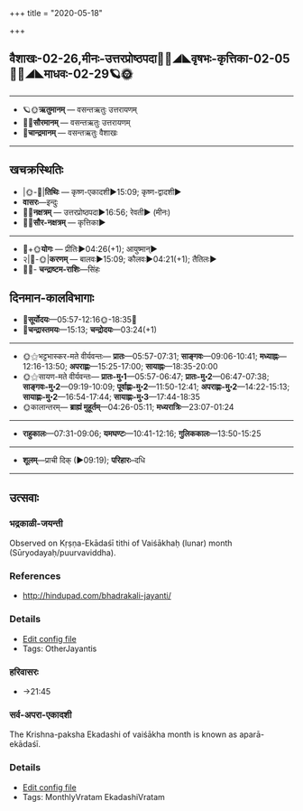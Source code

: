 +++
title = "2020-05-18"

+++
## वैशाखः-02-26,मीनः-उत्तरप्रोष्ठपदा🌛🌌◢◣वृषभः-कृत्तिका-02-05🌌🌞◢◣माधवः-02-29🪐🌞
___________________
- 🪐🌞**ऋतुमानम्** — वसन्तऋतुः उत्तरायणम्
- 🌌🌞**सौरमानम्** — वसन्तऋतुः उत्तरायणम्
- 🌛**चान्द्रमानम्** — वसन्तऋतुः वैशाखः
___________________


## खचक्रस्थितिः
- |🌞-🌛|**तिथिः** — कृष्ण-एकादशी►15:09; कृष्ण-द्वादशी►  
- **वासरः**—इन्दुः  
- 🌌🌛**नक्षत्रम्** — उत्तरप्रोष्ठपदा►16:56; रेवती► (मीनः)  
- 🌌🌞**सौर-नक्षत्रम्** — कृत्तिका►  
___________________
- 🌛+🌞**योगः** — प्रीतिः►04:26(+1); आयुष्मान्►  
- २|🌛-🌞|**करणम्** — बालवः►15:09; कौलवः►04:21(+1); तैतिलः►  
- 🌌🌛- **चन्द्राष्टम-राशिः**—सिंहः  


## दिनमान-कालविभागाः
- 🌅**सूर्योदयः**—05:57-12:16🌞️-18:35🌇  
- 🌛**चन्द्रास्तमयः**—15:13; **चन्द्रोदयः**—03:24(+1)  
___________________
- 🌞⚝भट्टभास्कर-मते वीर्यवन्तः— **प्रातः**—05:57-07:31; **साङ्गवः**—09:06-10:41; **मध्याह्नः**—12:16-13:50; **अपराह्णः**—15:25-17:00; **सायाह्नः**—18:35-20:00  
- 🌞⚝सायण-मते वीर्यवन्तः— **प्रातः-मु॰1**—05:57-06:47; **प्रातः-मु॰2**—06:47-07:38; **साङ्गवः-मु॰2**—09:19-10:09; **पूर्वाह्णः-मु॰2**—11:50-12:41; **अपराह्णः-मु॰2**—14:22-15:13; **सायाह्णः-मु॰2**—16:54-17:44; **सायाह्णः-मु॰3**—17:44-18:35  
- 🌞कालान्तरम्— **ब्राह्मं मुहूर्तम्**—04:26-05:11; **मध्यरात्रिः**—23:07-01:24  
___________________
- **राहुकालः**—07:31-09:06; **यमघण्टः**—10:41-12:16; **गुलिककालः**—13:50-15:25  
___________________
- **शूलम्**—प्राची दिक् (►09:19); **परिहारः**–दधि  
___________________

## उत्सवाः
### भद्रकाळी-जयन्ती

Observed on Kṛṣṇa-Ekādaśī tithi of Vaiśākhaḥ (lunar) month (Sūryodayaḥ/puurvaviddha). 
### References
- http://hindupad.com/bhadrakali-jayanti/


### Details
- [Edit config file](https://github.com/sanskrit-coders/adyatithi/tree/master/devatA/shakti/lunar_month/tithi/02/26/bhadrakALI~jayantI.toml)
- Tags: OtherJayantis


### हरिवासरः
- →21:45
### सर्व-अपरा-एकादशी

The Krishna-paksha Ekadashi of vaiśākha month is known as aparā-ekādaśī.

### Details
- [Edit config file](https://github.com/sanskrit-coders/adyatithi/tree/master/devatA/shakti/description_only/aparA-EkAdazI.toml)
- Tags: MonthlyVratam EkadashiVratam


